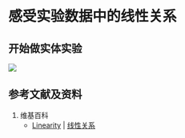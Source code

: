 # 感受实验数据中的线性关系

## 开始做实体实验

![](/images/实验中需要的多种工具/在坐标系里绘出实验得出的多个数据/感受实验数据中的线性关系/1a1.jpg)

## 参考文献及资料

1. 维基百科
	- [Linearity](https://en.wikipedia.org/wiki/Linearity) | [线性关系](https://zh.wikipedia.org/wiki/%E7%B7%9A%E6%80%A7%E9%97%9C%E4%BF%82)
